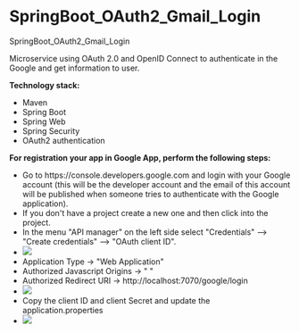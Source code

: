 # SpringBoot_OAuth2_Gmail_Login
SpringBoot_OAuth2_Gmail_Login


Microservice using OAuth 2.0 and OpenID Connect to authenticate in the Google and get information to user.

<b>Technology stack:</b>
<ul><li>Maven</li>
    <li>Spring Boot</li>
    <li>Spring Web</li>
    <li>Spring Security</li>
    <li>OAuth2 authentication</li>
</ul>

<b>For registration your app in Google App, perform the following steps:</b>
<ul>
    <li>Go to https://console.developers.google.com and login with your Google account (this will be the developer account and the email of this account will be published when someone tries to authenticate with the Google application).</li>
    <li>If you don't have a project create a new one and then click into the project.</li>
    <li>In the menu "API manager" on the left side select "Credentials" --> "Create credentials" --> "OAuth client ID".</li>
    <li><img src='https://camo.githubusercontent.com/9311f42910571a1b1bf6f3aa1d6cbf5bad189c33/687474703a2f2f692e70696363792e696e666f2f69392f63383862373265326438356639613561373534626465383732363664326435332f313438303639333139342f37303430382f313038353035352f6f61757468312e6a7067'/></li>
    <li>Application Type -> "Web Application"</li>
    <li>Authorized Javascript Origins -> " "</li>
    <li>Authorized Redirect URI -> http://localhost:7070/google/login</li>
    <li><img src='https://camo.githubusercontent.com/a27744bfc1fcb38ff82f19f770268fc35404766b/687474703a2f2f692e70696363792e696e666f2f69392f61356364366262363961396538613234336133313338363334316335373234352f313438303639333837352f38393837362f313038353035352f6f61757468322e6a7067'/></li>
    <li>Copy the client ID and client Secret and update the application.properties</li>
    <li><img src='https://camo.githubusercontent.com/9d7cc9e8e4e1507680c32e36acea9aa085a2ea59/687474703a2f2f692e70696363792e696e666f2f69392f39623533366364396530623439643861313139396466353239613437373139632f313438303639383335312f32393532382f313038353035352f6f61757468332e6a7067'/></li>
    
</ul>
